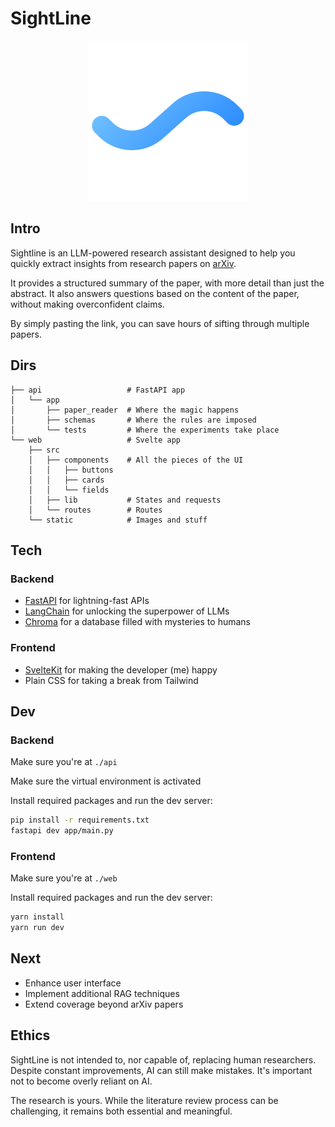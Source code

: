 # SightLine

<div align="center">
  <img src="web/static/favicon.png" width=256 height=256 title="SightLine" alt="SightLine logo" />
</div>

## Intro

Sightline is an LLM-powered research assistant designed to help you quickly extract insights from research papers on [arXiv](https://arxiv.org/). 

It provides a structured summary of the paper, with more detail than just the abstract. It also answers questions based on the content of the paper, without making overconfident claims.

By simply pasting the link, you can save hours of sifting through multiple papers.

## Dirs

```plaintext
├── api                   # FastAPI app
│   └── app
│       ├── paper_reader  # Where the magic happens
│       ├── schemas       # Where the rules are imposed
│       └── tests         # Where the experiments take place
└── web                   # Svelte app
    ├── src
    │   ├── components    # All the pieces of the UI
    │   │   ├── buttons
    │   │   ├── cards
    │   │   └── fields
    │   ├── lib           # States and requests
    │   └── routes        # Routes
    └── static            # Images and stuff
```

## Tech

### Backend

- [FastAPI](https://fastapi.tiangolo.com/) for lightning-fast APIs
- [LangChain](https://www.langchain.com/) for unlocking the superpower of LLMs
- [Chroma](https://www.trychroma.com/) for a database filled with mysteries to humans

### Frontend

- [SvelteKit](https://svelte.dev/) for making the developer (me) happy
- Plain CSS for taking a break from Tailwind

## Dev

### Backend

Make sure you're at `./api`

Make sure the virtual environment is activated

Install required packages and run the dev server:
```bash
pip install -r requirements.txt
fastapi dev app/main.py
```

### Frontend

Make sure you're at `./web`

Install required packages and run the dev server:
```bash
yarn install
yarn run dev
```

## Next

- Enhance user interface
- Implement additional RAG techniques
- Extend coverage beyond arXiv papers

## Ethics

SightLine is not intended to, nor capable of, replacing human researchers. Despite constant improvements, AI can still make mistakes. It's important not to become overly reliant on AI.

The research is yours. While the literature review process can be challenging, it remains both essential and meaningful.
